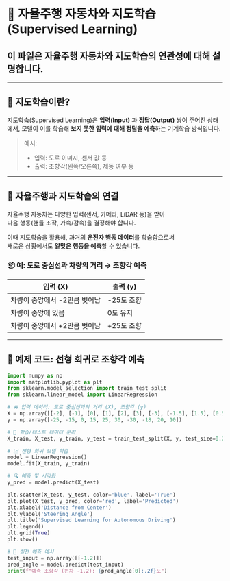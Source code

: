 # 🚗 자율주행 자동차와 지도학습(Supervised Learning)
## 이 파일은 자율주행 자동차와 지도학습의 연관성에 대해 설명합니다.
---

## 📌 지도학습이란?

지도학습(Supervised Learning)은 **입력(Input)** 과 **정답(Output)** 쌍이 주어진 상태에서, 
모델이 이를 학습해 **보지 못한 입력에 대해 정답을 예측**하는 기계학습 방식입니다.

> 예시:  
> - 입력: 도로 이미지, 센서 값 등  
> - 출력: 조향각(왼쪽/오른쪽), 제동 여부 등

---

## 🤖 자율주행과 지도학습의 연결

자율주행 자동차는 다양한 입력(센서, 카메라, LiDAR 등)을 받아  
다음 행동(핸들 조작, 가속/감속)을 결정해야 합니다.

이때 지도학습을 활용해, 과거의 **운전자 행동 데이터**를 학습함으로써  
새로운 상황에서도 **알맞은 행동을 예측**할 수 있습니다.

### 📦 예: 도로 중심선과 차량의 거리 → 조향각 예측
| 입력 (X) | 출력 (y) |
|----------|----------|
| 차량이 중앙에서 -2만큼 벗어남 | -25도 조향 |
| 차량이 중앙에 있음 | 0도 유지 |
| 차량이 중앙에서 +2만큼 벗어남 | +25도 조향 |

---

## 🧠 예제 코드: 선형 회귀로 조향각 예측

```python
import numpy as np
import matplotlib.pyplot as plt
from sklearn.model_selection import train_test_split
from sklearn.linear_model import LinearRegression

# 🚘 입력 데이터: 도로 중심선과의 거리 (X), 조향각 (y)
X = np.array([[-2], [-1], [0], [1], [2], [3], [-3], [-1.5], [1.5], [0.5]])
y = np.array([-25, -15, 0, 15, 25, 30, -30, -18, 20, 10])

# 🧪 학습/테스트 데이터 분리
X_train, X_test, y_train, y_test = train_test_split(X, y, test_size=0.2, random_state=42)

# 📈 선형 회귀 모델 학습
model = LinearRegression()
model.fit(X_train, y_train)

# 🔍 예측 및 시각화
y_pred = model.predict(X_test)

plt.scatter(X_test, y_test, color='blue', label='True')
plt.plot(X_test, y_pred, color='red', label='Predicted')
plt.xlabel('Distance from Center')
plt.ylabel('Steering Angle')
plt.title('Supervised Learning for Autonomous Driving')
plt.legend()
plt.grid(True)
plt.show()

# 🚙 실전 예측 예시
test_input = np.array([[-1.2]])
pred_angle = model.predict(test_input)
print(f"예측 조향각 (편차 -1.2): {pred_angle[0]:.2f}도")
